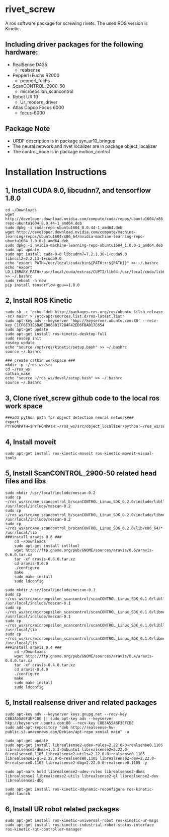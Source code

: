 rivet_screw
===========
A ros software package for screwing rivets. The used ROS version is Kinetic.

Including driver packages for the following hardware:
-----------------------------------------------------
  - RealSense D435
    - realsense
  - Pepperl+Fuchs R2000
    - pepperl_fuchs
  - ScanCONTROL_2900-50
    - microepsilon_scancontrol
  - Robot UR 10
    - Ur_modern_driver
  - Atlas Copco Focus 6000
    - focus-6000

Package Note
------------
- URDF description is in package syn_ur10_bringup
- The neural network and rivet localizer are in package object_localizer
- The control_node is in package motion_control

Installation Instructions
==========================

1, Install CUDA 9.0, libcudnn7, and tensorflow 1.8.0
---------------------------------
    cd ~/Downloads
    wget http://developer.download.nvidia.com/compute/cuda/repos/ubuntu1604/x86_64/cuda-repo-ubuntu1604_8.0.44-1_amd64.deb
    sudo dpkg -i cuda-repo-ubuntu1604_8.0.44-1_amd64.deb
    wget http://developer.download.nvidia.com/compute/machine-learning/repos/ubuntu1604/x86_64/nvidia-machine-learning-repo-ubuntu1604_1.0.0-1_amd64.deb
    sudo dpkg -i nvidia-machine-learning-repo-ubuntu1604_1.0.0-1_amd64.deb
    sudo apt update
    sudo apt install cuda-9-0 libcudnn7=7.2.1.38-1+cuda9.0 libnccl2=2.2.13-1+cuda9.0
    echo "export PATH=/usr/local/cuda/bin${PATH:+:${PATH}}" >> ~/.bashrc
    echo "export LD_LIBRARY_PATH=/usr/local/cuda/extras/CUPTI/lib64:/usr/local/cuda/lib64${LD_LIBRARY_PATH:+:${LD_LIBRARY_PATH}}" >> ~/.bashrc
    sudo reboot -h now
    pip install tensorflow-gpu==1.8.0

2, Install ROS Kinetic
----------------------
    sudo sh -c 'echo "deb http://packages.ros.org/ros/ubuntu $(lsb_release -sc) main" > /etc/apt/sources.list.d/ros-latest.list'
    sudo apt-key adv --keyserver 'hkp://keyserver.ubuntu.com:80' --recv-key C1CF6E31E6BADE8868B172B4F42ED6FBAB17C654
    sudo apt-get update
    sudo apt-get install ros-kinetic-desktop-full
    sudo rosdep init
    rosdep update
    echo "source /opt/ros/kinetic/setup.bash" >> ~/.bashrc
    source ~/.bashrc

    ### create catkin workspace ###
    mkdir -p ~/ros_ws/src
    cd ~/ros_ws
    catkin_make
    echo "source ~/ros_ws/devel/setup.bash" >> ~/.bashrc
    source ~/.bashrc

3, Clone rivet_screw github code to the local ros work space
------------------------------------------------------------
    ###add python path for object detection neural network###
    export PYTHONPATH=$PYTHONPATH:~/ros_ws/src/object_localizer/python:~/ros_ws/src/object_localizer/python/slim

4, Install moveit
-----------------
    sudo apt-get install ros-kinetic-moveit ros-kinetic-moveit-visual-tools

5, Install ScanCONTROL_2900-50 related head files and libs
----------------------------------------------------------
    sudo mkdir /usr/local/include/mescan-0.2
    sudo cp ~/ros_ws/src/me_scancontrol_b/scanCONTROL_Linux_SDK_0.2.0/include/libllt/* /usr/local/include/mescan-0.2
    sudo cp ~/ros_ws/src/me_scancontrol_b/scanCONTROL_Linux_SDK_0.2.0/include/libmescan/* /usr/local/include/mescan-0.2
    sudo cp ~/ros_ws/src/me_scancontrol_b/scanCONTROL_Linux_SDK_0.2.0/lib/x86_64/* /usr/local/lib
    ###install aravis 0.6 ###
        cd ~/Downloads
        sudo apt-get install intltool
        wget http://ftp.gnome.org/pub/GNOME/sources/aravis/0.6/aravis-0.6.0.tar.xz
        tar -xf aravis-0.6.0.tar.xz
        cd aravis-0.6.0
        ./configure
        make
        sudo make install
        sudo ldconfig

    sudo mkdir /usr/local/include/mescan-0.1
    sudo cp ~/ros_ws/src/microepsilon_scancontrol/scanCONTROL_Linux_SDK_0.1.0/libllt/*.h /usr/local/include/mescan-0.1
    sudo cp ~/ros_ws/src/microepsilon_scancontrol/scanCONTROL_Linux_SDK_0.1.0/libmescan/*.h /usr/local/include/mescan-0.1
    sudo cp ~/ros_ws/src/microepsilon_scancontrol/scanCONTROL_Linux_SDK_0.1.0/libllt/*.so.1.0 /usr/local/lib
    sudo cp ~/ros_ws/src/microepsilon_scancontrol/scanCONTROL_Linux_SDK_0.1.0/libmescan/*.so.1.0 /usr/local/lib
    ###install aravis 0.4 ###
        cd ~/Downloads
        wget http://ftp.gnome.org/pub/GNOME/sources/aravis/0.4/aravis-0.4.0.tar.xz
        tar -xf aravis-0.4.0.tar.xz
        cd aravis-0.4.0
        ./configure
        make
        sudo make install
        sudo ldconfig

5, Install realsense driver and related packages
------------------------------------------------
    sudo apt-key adv --keyserver keys.gnupg.net --recv-key C8B3A55A6F3EFCDE || sudo apt-key adv --keyserver hkp://keyserver.ubuntu.com:80 --recv-key C8B3A55A6F3EFCDE
    sudo add-apt-repository "deb http://realsense-hw-public.s3.amazonaws.com/Debian/apt-repo xenial main" -u

    sudo apt-get update
    sudo apt-get install librealsense2-udev-rules=2.22.0-0~realsense0.1105 librealsense2-dkms=1.3.3-0ubuntu1 librealsense2=2.22.0-0~realsense0.1105 librealsense2-utils=2.22.0-0~realsense0.1105 librealsense2-gl=2.22.0-0~realsense0.1105 librealsense2-dev=2.22.0-0~realsense0.1105 librealsense2-dbg=2.22.0-0~realsense0.1105 -y

    sudo apt-mark hold librealsense2-udev-rules librealsense2-dkms librealsense2 librealsense2-utils librealsense2-gl librealsense2-dev librealsense2-dbg

    sudo apt-get install ros-kinetic-ddynamic-reconfigure ros-kinetic-rgbd-launch

6, Install UR robot related packages
------------------------------------
    sudo apt-get install ros-kinetic-universal-robot ros-kinetic-ur-msgs
    sudo apt-get install ros-kinetic-industrial-robot-status-interface ros-kinetic-rqt-controller-manager
